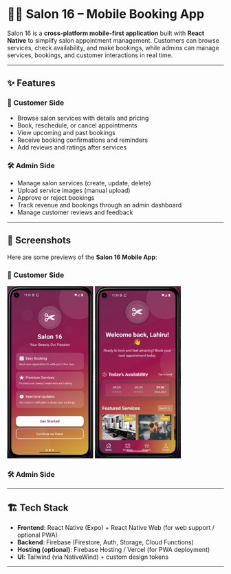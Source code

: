 # 💇‍♀️ Salon 16 – Mobile Booking App  

Salon 16 is a **cross-platform mobile-first application** built with **React Native** to simplify salon appointment management. Customers can browse services, check availability, and make bookings, while admins can manage services, bookings, and customer interactions in real time.  

---

## ✨ Features  

### 👩 Customer Side  
- Browse salon services with details and pricing  
- Book, reschedule, or cancel appointments  
- View upcoming and past bookings  
- Receive booking confirmations and reminders  
- Add reviews and ratings after services  

### 🛠️ Admin Side  
- Manage salon services (create, update, delete)  
- Upload service images (manual upload)  
- Approve or reject bookings  
- Track revenue and bookings through an admin dashboard  
- Manage customer reviews and feedback  

---

## 📸 Screenshots

Here are some previews of the **Salon 16 Mobile App**:

### 👩 Customer Side
<img src="assets/screenshots/welcome-screen.png" alt="Home Screen" width="200" height="400"> <img src="assets/screenshots/user-home-screen.png" alt="Home Screen" width="200" height="400">
### 🛠️ Admin Side

---

## 🏗️ Tech Stack  
- **Frontend**: React Native (Expo) + React Native Web (for web support / optional PWA)  
- **Backend**: Firebase (Firestore, Auth, Storage, Cloud Functions)  
- **Hosting (optional)**: Firebase Hosting / Vercel (for PWA deployment)  
- **UI**: Tailwind (via NativeWind) + custom design tokens  

---


